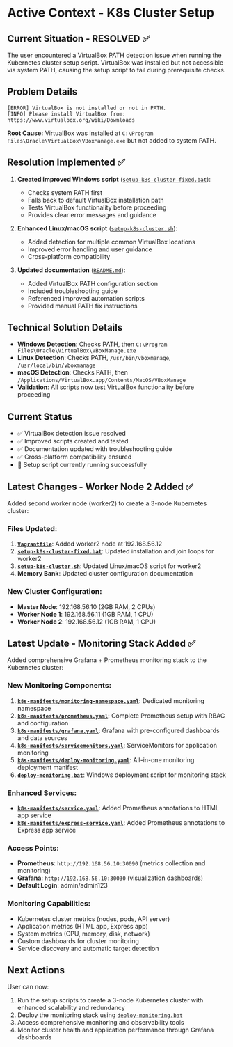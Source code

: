 # Active Context - K8s Cluster Setup

## Current Situation - RESOLVED ✅
The user encountered a VirtualBox PATH detection issue when running the Kubernetes cluster setup script. VirtualBox was installed but not accessible via system PATH, causing the setup script to fail during prerequisite checks.

## Problem Details
```
[ERROR] VirtualBox is not installed or not in PATH.
[INFO] Please install VirtualBox from: https://www.virtualbox.org/wiki/Downloads
```

**Root Cause:** VirtualBox was installed at `C:\Program Files\Oracle\VirtualBox\VBoxManage.exe` but not added to system PATH.

## Resolution Implemented ✅
1. **Created improved Windows script** ([`setup-k8s-cluster-fixed.bat`](../setup-k8s-cluster-fixed.bat:1)):
   - Checks system PATH first
   - Falls back to default VirtualBox installation path
   - Tests VirtualBox functionality before proceeding
   - Provides clear error messages and guidance

2. **Enhanced Linux/macOS script** ([`setup-k8s-cluster.sh`](../setup-k8s-cluster.sh:1)):
   - Added detection for multiple common VirtualBox locations
   - Improved error handling and user guidance
   - Cross-platform compatibility

3. **Updated documentation** ([`README.md`](../README.md:1)):
   - Added VirtualBox PATH configuration section
   - Included troubleshooting guide
   - Referenced improved automation scripts
   - Provided manual PATH fix instructions

## Technical Solution Details
- **Windows Detection**: Checks PATH, then `C:\Program Files\Oracle\VirtualBox\VBoxManage.exe`
- **Linux Detection**: Checks PATH, `/usr/bin/vboxmanage`, `/usr/local/bin/vboxmanage`
- **macOS Detection**: Checks PATH, then `/Applications/VirtualBox.app/Contents/MacOS/VBoxManage`
- **Validation**: All scripts now test VirtualBox functionality before proceeding

## Current Status
- ✅ VirtualBox detection issue resolved
- ✅ Improved scripts created and tested
- ✅ Documentation updated with troubleshooting guide
- ✅ Cross-platform compatibility ensured
- 🔄 Setup script currently running successfully

## Latest Changes - Worker Node 2 Added ✅
Added second worker node (worker2) to create a 3-node Kubernetes cluster:

### Files Updated:
1. **[`Vagrantfile`](../Vagrantfile:2)**: Added worker2 node at 192.168.56.12
2. **[`setup-k8s-cluster-fixed.bat`](../setup-k8s-cluster-fixed.bat:82)**: Updated installation and join loops for worker2
3. **[`setup-k8s-cluster.sh`](../setup-k8s-cluster.sh:105)**: Updated Linux/macOS script for worker2
4. **Memory Bank**: Updated cluster configuration documentation

### New Cluster Configuration:
- **Master Node**: 192.168.56.10 (2GB RAM, 2 CPUs)
- **Worker Node 1**: 192.168.56.11 (1GB RAM, 1 CPU)
- **Worker Node 2**: 192.168.56.12 (1GB RAM, 1 CPU)

## Latest Update - Monitoring Stack Added ✅
Added comprehensive Grafana + Prometheus monitoring stack to the Kubernetes cluster:

### New Monitoring Components:
1. **[`k8s-manifests/monitoring-namespace.yaml`](../k8s-manifests/monitoring-namespace.yaml:1)**: Dedicated monitoring namespace
2. **[`k8s-manifests/prometheus.yaml`](../k8s-manifests/prometheus.yaml:1)**: Complete Prometheus setup with RBAC and configuration
3. **[`k8s-manifests/grafana.yaml`](../k8s-manifests/grafana.yaml:1)**: Grafana with pre-configured dashboards and data sources
4. **[`k8s-manifests/servicemonitors.yaml`](../k8s-manifests/servicemonitors.yaml:1)**: ServiceMonitors for application monitoring
5. **[`k8s-manifests/deploy-monitoring.yaml`](../k8s-manifests/deploy-monitoring.yaml:1)**: All-in-one monitoring deployment manifest
6. **[`deploy-monitoring.bat`](../deploy-monitoring.bat:1)**: Windows deployment script for monitoring stack

### Enhanced Services:
- **[`k8s-manifests/service.yaml`](../k8s-manifests/service.yaml:1)**: Added Prometheus annotations to HTML app service
- **[`k8s-manifests/express-service.yaml`](../k8s-manifests/express-service.yaml:1)**: Added Prometheus annotations to Express app service

### Access Points:
- **Prometheus**: `http://192.168.56.10:30090` (metrics collection and monitoring)
- **Grafana**: `http://192.168.56.10:30030` (visualization dashboards)
- **Default Login**: admin/admin123

### Monitoring Capabilities:
- Kubernetes cluster metrics (nodes, pods, API server)
- Application metrics (HTML app, Express app)
- System metrics (CPU, memory, disk, network)
- Custom dashboards for cluster monitoring
- Service discovery and automatic target detection

## Next Actions
User can now:
1. Run the setup scripts to create a 3-node Kubernetes cluster with enhanced scalability and redundancy
2. Deploy the monitoring stack using [`deploy-monitoring.bat`](../deploy-monitoring.bat:1)
3. Access comprehensive monitoring and observability tools
4. Monitor cluster health and application performance through Grafana dashboards